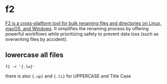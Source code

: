 # f2

[F2 is a cross-platform tool for bulk renaming files and directories on Linux, macOS, and Windows]([url](https://f2.freshman.tech/)). It simplifies the renaming process by offering powerful workflows while prioritizing safety to prevent data loss (such as overwriting files by accident).

## lowercase all files

```shell
f2 -r '{.lw}'
```

there is also `{.up}` and `{.ti}` for UPPERCASE and Title Case
